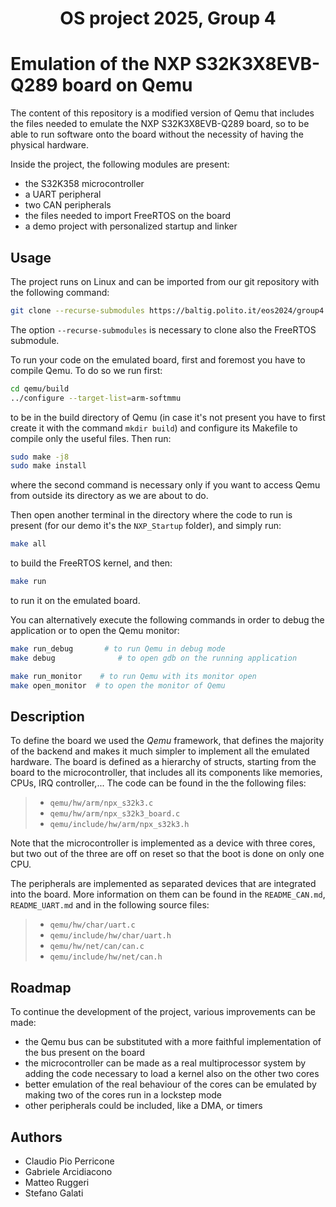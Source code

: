 <h1 align="center" style="border-bottom: none">
    <div>
    OS project 2025, Group 4 
        </a>
        <br>
    </div>
</h1>


# Emulation of the NXP S32K3X8EVB-Q289 board on Qemu

The content of this repository is a modified version of Qemu that includes the files needed to emulate the NXP S32K3X8EVB-Q289 board, so to be able to run software onto the board without the necessity of having the physical hardware.  

Inside the project, the following modules are present:
- the S32K358 microcontroller
- a UART peripheral
- two CAN peripherals
- the files needed to import FreeRTOS on the board
- a demo project with personalized startup and linker


## Usage

The project runs on Linux and can be imported from our git repository with the following command:

```bash
git clone --recurse-submodules https://baltig.polito.it/eos2024/group4.git
```

The option `--recurse-submodules` is necessary to clone also the FreeRTOS submodule.

To run your code on the emulated board, first and foremost you have to compile Qemu. To do so we run first:

```bash
cd qemu/build
../configure --target-list=arm-softmmu
```
to be in the build directory of Qemu (in case it's not present you have to first create it with the command `mkdir build`) and configure its Makefile to compile only the useful files.
Then run:

```bash
sudo make -j8
sudo make install
```

where the second command is necessary only if you want to access Qemu from outside its directory as we are about to do.

Then open another terminal in the directory where the code to run is present (for our demo it's the `NXP_Startup` folder), and simply run:

```bash
make all
```
to build the FreeRTOS kernel, and then:
```bash
make run
```
to run it on the emulated board.

You can alternatively execute the following commands in order to debug the application or to open the Qemu monitor:

```bash
make run_debug       # to run Qemu in debug mode 
make debug              # to open gdb on the running application

make run_monitor    # to run Qemu with its monitor open
make open_monitor  # to open the monitor of Qemu
```

## Description

To define the board we used the *Qemu* framework, that defines the majority of the backend and makes it much simpler to implement all the emulated hardware. The board is defined as a hierarchy of structs, starting from the board to the microcontroller, that includes all its components like memories, CPUs, IRQ controller,...
The code can be found in the the following files:

> * `qemu/hw/arm/npx_s32k3.c`
> * `qemu/hw/arm/npx_s32k3_board.c`
> * `qemu/include/hw/arm/npx_s32k3.h`

Note that the microcontroller is implemented as a device with three cores, but two out of the three are off on reset so that the boot is done on only one CPU.

The peripherals are implemented as separated devices that are integrated into the board. More information on them can be found in the `README_CAN.md`, `README_UART.md` and in the following source files:

> * `qemu/hw/char/uart.c`
> * `qemu/include/hw/char/uart.h`
> * `qemu/hw/net/can/can.c`
> * `qemu/include/hw/net/can.h`

## Roadmap

To continue the development of the project, various improvements can be made:
- the Qemu bus can be substituted with a more faithful implementation of the bus present on the board
- the microcontroller can be made as a real multiprocessor system by adding the code necessary to load a kernel also on the other two cores
- better emulation of the real behaviour of the cores can be emulated by making two of the cores run in a lockstep mode
- other peripherals could be included, like a DMA, or timers
## Authors

- Claudio Pio Perricone
- Gabriele Arcidiacono
- Matteo Ruggeri
- Stefano Galati

